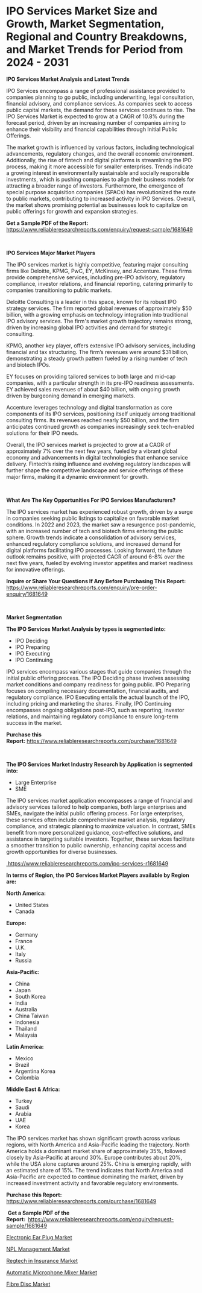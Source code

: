 <p><h1>IPO Services Market Size and Growth, Market Segmentation, Regional and Country Breakdowns, and Market Trends for Period from 2024 -  2031</h1></p><p><strong>IPO Services Market Analysis and Latest Trends</strong></p>
<p><p>IPO Services encompass a range of professional assistance provided to companies planning to go public, including underwriting, legal consultation, financial advisory, and compliance services. As companies seek to access public capital markets, the demand for these services continues to rise. The IPO Services Market is expected to grow at a CAGR of 10.8% during the forecast period, driven by an increasing number of companies aiming to enhance their visibility and financial capabilities through Initial Public Offerings.</p><p>The market growth is influenced by various factors, including technological advancements, regulatory changes, and the overall economic environment. Additionally, the rise of fintech and digital platforms is streamlining the IPO process, making it more accessible for smaller enterprises. Trends indicate a growing interest in environmentally sustainable and socially responsible investments, which is pushing companies to align their business models for attracting a broader range of investors. Furthermore, the emergence of special purpose acquisition companies (SPACs) has revolutionized the route to public markets, contributing to increased activity in IPO Services. Overall, the market shows promising potential as businesses look to capitalize on public offerings for growth and expansion strategies.</p></p>
<p><strong>Get a Sample PDF of the Report:&nbsp;</strong> <a href="https://www.reliableresearchreports.com/enquiry/request-sample/1681649?utm_campaign=24&utm_medium=2&utm_source=Github&utm_content=ia&utm_term=11122024&utm_id=ipo-services">https://www.reliableresearchreports.com/enquiry/request-sample/1681649</a></p>
<p>&nbsp;</p>
<p><strong>IPO Services Major Market Players</strong></p>
<p><p>The IPO services market is highly competitive, featuring major consulting firms like Deloitte, KPMG, PwC, EY, McKinsey, and Accenture. These firms provide comprehensive services, including pre-IPO advisory, regulatory compliance, investor relations, and financial reporting, catering primarily to companies transitioning to public markets.</p><p>Deloitte Consulting is a leader in this space, known for its robust IPO strategy services. The firm reported global revenues of approximately $50 billion, with a growing emphasis on technology integration into traditional IPO advisory services. The firm's market growth trajectory remains strong, driven by increasing global IPO activities and demand for strategic consulting.</p><p>KPMG, another key player, offers extensive IPO advisory services, including financial and tax structuring. The firm’s revenues were around $31 billion, demonstrating a steady growth pattern fueled by a rising number of tech and biotech IPOs.</p><p>EY focuses on providing tailored services to both large and mid-cap companies, with a particular strength in its pre-IPO readiness assessments. EY achieved sales revenues of about $40 billion, with ongoing growth driven by burgeoning demand in emerging markets.</p><p>Accenture leverages technology and digital transformation as core components of its IPO services, positioning itself uniquely among traditional consulting firms. Its revenues reached nearly $50 billion, and the firm anticipates continued growth as companies increasingly seek tech-enabled solutions for their IPO needs.</p><p>Overall, the IPO services market is projected to grow at a CAGR of approximately 7% over the next few years, fueled by a vibrant global economy and advancements in digital technologies that enhance service delivery. Fintech’s rising influence and evolving regulatory landscapes will further shape the competitive landscape and service offerings of these major firms, making it a dynamic environment for growth.</p></p>
<p>&nbsp;</p>
<p><strong>What Are The Key Opportunities For IPO Services Manufacturers?</strong></p>
<p><p>The IPO services market has experienced robust growth, driven by a surge in companies seeking public listings to capitalize on favorable market conditions. In 2022 and 2023, the market saw a resurgence post-pandemic, with an increased number of tech and biotech firms entering the public sphere. Growth trends indicate a consolidation of advisory services, enhanced regulatory compliance solutions, and increased demand for digital platforms facilitating IPO processes. Looking forward, the future outlook remains positive, with projected CAGR of around 6-8% over the next five years, fueled by evolving investor appetites and market readiness for innovative offerings.</p></p>
<p><strong>Inquire or Share Your Questions If Any Before Purchasing This Report:</strong> <a href="https://www.reliableresearchreports.com/enquiry/pre-order-enquiry/1681649?utm_campaign=24&utm_medium=2&utm_source=Github&utm_content=ia&utm_term=11122024&utm_id=ipo-services">https://www.reliableresearchreports.com/enquiry/pre-order-enquiry/1681649</a></p>
<p>&nbsp;</p>
<p><strong>Market Segmentation</strong></p>
<p><strong>The IPO Services Market Analysis by types is segmented into:</strong></p>
<p><ul><li>IPO Deciding</li><li>IPO Preparing</li><li>IPO Executing</li><li>IPO Continuing</li></ul></p>
<p><p>IPO services encompass various stages that guide companies through the initial public offering process. The IPO Deciding phase involves assessing market conditions and company readiness for going public. IPO Preparing focuses on compiling necessary documentation, financial audits, and regulatory compliance. IPO Executing entails the actual launch of the IPO, including pricing and marketing the shares. Finally, IPO Continuing encompasses ongoing obligations post-IPO, such as reporting, investor relations, and maintaining regulatory compliance to ensure long-term success in the market.</p></p>
<p><strong>Purchase this Report:&nbsp;</strong><a href="https://www.reliableresearchreports.com/purchase/1681649?utm_campaign=24&utm_medium=2&utm_source=Github&utm_content=ia&utm_term=11122024&utm_id=ipo-services">https://www.reliableresearchreports.com/purchase/1681649</a></p>
<p>&nbsp;</p>
<p><strong>The IPO Services Market Industry Research by Application is segmented into:</strong></p>
<p><ul><li>Large Enterprise</li><li>SME</li></ul></p>
<p><p>The IPO services market application encompasses a range of financial and advisory services tailored to help companies, both large enterprises and SMEs, navigate the initial public offering process. For large enterprises, these services often include comprehensive market analysis, regulatory compliance, and strategic planning to maximize valuation. In contrast, SMEs benefit from more personalized guidance, cost-effective solutions, and assistance in targeting suitable investors. Together, these services facilitate a smoother transition to public ownership, enhancing capital access and growth opportunities for diverse businesses.</p></p>
<p><a href="https://www.reliableresearchreports.com/ipo-services-r1681649?utm_campaign=24&utm_medium=2&utm_source=Github&utm_content=ia&utm_term=11122024&utm_id=ipo-services">&nbsp;https://www.reliableresearchreports.com/ipo-services-r1681649</a></p>
<p><strong>In terms of Region, the IPO Services Market Players available by Region are:</strong></p>
<p>
    <p> <strong> North America: </strong>
        <ul>
            <li>United States</li>
            <li>Canada</li>
        </ul>
        </p> 
    <p> <strong> Europe: </strong>
        <ul>
            <li>Germany</li>
            <li>France</li>
            <li>U.K.</li>
            <li>Italy</li>
            <li>Russia</li>
        </ul>
        </p> 
    <p> <strong> Asia-Pacific: </strong>
        <ul>
            <li>China</li>
            <li>Japan</li>
            <li>South Korea</li>
            <li>India</li>
            <li>Australia</li>
            <li>China Taiwan</li>
            <li>Indonesia</li>
            <li>Thailand</li>
            <li>Malaysia</li>
        </ul>
        </p> 
    <p> <strong> Latin America: </strong>
        <ul>
            <li>Mexico</li>
            <li>Brazil</li>
            <li>Argentina Korea</li>
            <li>Colombia</li>
        </ul>
        </p> 
    <p> <strong> Middle East & Africa: </strong>
        <ul>
            <li>Turkey</li>
            <li>Saudi</li>
            <li>Arabia</li>
            <li>UAE</li>
            <li>Korea</li>
        </ul>
    </p>
    </p>
<p><p>The IPO services market has shown significant growth across various regions, with North America and Asia-Pacific leading the trajectory. North America holds a dominant market share of approximately 35%, followed closely by Asia-Pacific at around 30%. Europe contributes about 20%, while the USA alone captures around 25%. China is emerging rapidly, with an estimated share of 15%. The trend indicates that North America and Asia-Pacific are expected to continue dominating the market, driven by increased investment activity and favorable regulatory environments.</p></p>
<p><strong>Purchase this Report: </strong><a href="https://www.reliableresearchreports.com/purchase/1681649?utm_campaign=24&utm_medium=2&utm_source=Github&utm_content=ia&utm_term=11122024&utm_id=ipo-services">https://www.reliableresearchreports.com/purchase/1681649</a></p>
<p>&nbsp;<strong>Get a Sample PDF of the Report:&nbsp;&nbsp;</strong><a href="https://www.reliableresearchreports.com/enquiry/request-sample/1681649?utm_campaign=24&utm_medium=2&utm_source=Github&utm_content=ia&utm_term=11122024&utm_id=ipo-services">https://www.reliableresearchreports.com/enquiry/request-sample/1681649</a></p>
<p><strong></strong></p>
<p><p><a href="https://www.linkedin.com/pulse/electronic-ear-plug-industry-growth-opportunities-8qvae?utm_campaign=24&utm_medium=2&utm_source=Github&utm_content=ia&utm_term=11122024&utm_id=ipo-services">Electronic Ear Plug Market</a></p><p><a href="https://github.com/delindacallegari68/Market-Research-Report-List-1/blob/main/npl-management-market.md?utm_campaign=24&utm_medium=2&utm_source=Github&utm_content=ia&utm_term=11122024&utm_id=ipo-services">NPL Management Market</a></p><p><a href="https://github.com/santosh758595/Market-Research-Report-List-6/blob/main/regtech-in-insurance-market.md?utm_campaign=24&utm_medium=2&utm_source=Github&utm_content=ia&utm_term=11122024&utm_id=ipo-services">Regtech in Insurance Market</a></p><p><a href="https://www.linkedin.com/pulse/automatic-microphone-mixer-market-size-grow-71-cagr-from-lrdve?utm_campaign=24&utm_medium=2&utm_source=Github&utm_content=ia&utm_term=11122024&utm_id=ipo-services">Automatic Microphone Mixer Market</a></p><p><a href="https://www.linkedin.com/pulse/report-offers-thorough-study-fibre-disc-market-cagr-144-covering-fjhpe?utm_campaign=24&utm_medium=2&utm_source=Github&utm_content=ia&utm_term=11122024&utm_id=ipo-services">Fibre Disc Market</a></p></p>